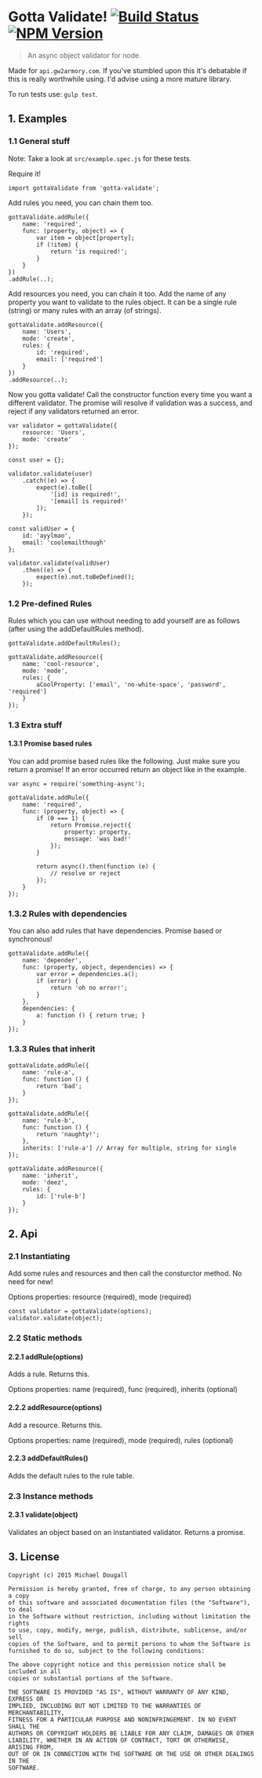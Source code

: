 # Gotta Validate!  [![Build Status](https://img.shields.io/travis/madou/gotta-validate.svg)](https://travis-ci.org/madou/gotta-validate) [![NPM Version](https://img.shields.io/npm/v/gotta-validate.svg)](https://www.npmjs.com/package/gotta-validate)

> An async object validator for node.

Made for `api.gw2armory.com`. If you've stumbled upon this it's debatable if this is really worthwhile using. I'd advise using a more mature library.

To run tests use: `gulp test`.

## 1. Examples
### 1.1 General stuff
Note: Take a look at `src/example.spec.js` for these tests.

Require it!

```
import gottaValidate from 'gotta-validate';
```

Add rules you need, you can chain them too.

```
gottaValidate.addRule({
    name: 'required',
    func: (property, object) => {
        var item = object[property];
        if (!item) {
            return 'is required!';
        }
    }
})
.addRule(..);
```

Add resources you need, you can chain it too. Add the name of any property you want to validate to the rules object. It can be a single rule (string) or many rules with an array (of strings).
```
gottaValidate.addResource({
    name: 'Users',
    mode: 'create',
    rules: {
        id: 'required',
        email: ['required']
    }
})
.addResource(..);
```

Now you gotta validate! Call the constructor function every time you want a different validator. The promise will resolve if validation was a success, and reject if any validators returned an error.

```
var validator = gottaValidate({
    resource: 'Users',
    mode: 'create'
});

const user = {};

validator.validate(user)
    .catch((e) => {
        expect(e).toBe([
            '[id] is required!', 
            '[email] is required!' 
        ]);
    });
    
const validUser = {
    id: 'ayylmao',
    email: 'coolemailthough'
};

validator.validate(validUser)
    .then((e) => {
        expect(e).not.toBeDefined();
    });
```

### 1.2 Pre-defined Rules
Rules which you can use without needing to add yourself are as follows (after using the addDefaultRules method).

```
gottaValidate.addDefaultRules();

gottaValidate.addResource({
    name: 'cool-resource',
    mode: 'mode',
    rules: {
        aCoolProperty: ['email', 'no-white-space', 'password', 'required']
    }
});
```

### 1.3 Extra stuff
#### 1.3.1 Promise based rules
You can add promise based rules like the following. Just make sure you return a promise! If an error occurred return an object like in the example.

```
var async = require('something-async');

gottaValidate.addRule({
    name: 'required',
    func: (property, object) => {
        if (0 === 1) {
            return Promise.reject({
                property: property,
                message: 'was bad!'
            });
        }
        
        return async().then(function (e) {
            // resolve or reject
        });
    }
});
```
### 1.3.2 Rules with dependencies
You can also add rules that have dependencies. Promise based or synchronous!

```
gottaValidate.addRule({
    name: 'depender',
    func: (property, object, dependencies) => {
        var error = dependencies.a();
        if (error) {
            return 'oh no error!';
        }
    },
    dependencies: {
        a: function () { return true; }
    }
});
```

### 1.3.3 Rules that inherit
```
gottaValidate.addRule({
    name: 'rule-a',
    func: function () {
        return 'bad';
    }
});

gottaValidate.addRule({
    name: 'rule-b',
    func: function () {
        return 'naughty!';
    },
    inherits: ['rule-a'] // Array for multiple, string for single
});

gottaValidate.addResource({
    name: 'inherit',
    mode: 'deez',
    rules: {
        id: ['rule-b']
    }
});
```

## 2. Api
### 2.1 Instantiating
Add some rules and resources and then call the consturctor method. No need for new! 

Options properties:
resource (required), mode (required)
```
const validator = gottaValidate(options);
validator.validate(object);
```

### 2.2 Static methods
#### 2.2.1 addRule(options)
Adds a rule. Returns this.

Options properties:
name (required), func (required), inherits (optional)

#### 2.2.2 addResource(options)
Add a resource. Returns this.

Options properties:
name (required), mode (required), rules (optional)

#### 2.2.3 addDefaultRules()
Adds the default rules to the rule table.

### 2.3 Instance methods
#### 2.3.1 validate(object)
Validates an object based on an instantiated validator. Returns a promise.

## 3. License
```
Copyright (c) 2015 Michael Dougall

Permission is hereby granted, free of charge, to any person obtaining a copy
of this software and associated documentation files (the "Software"), to deal
in the Software without restriction, including without limitation the rights
to use, copy, modify, merge, publish, distribute, sublicense, and/or sell
copies of the Software, and to permit persons to whom the Software is
furnished to do so, subject to the following conditions:

The above copyright notice and this permission notice shall be included in all
copies or substantial portions of the Software.

THE SOFTWARE IS PROVIDED "AS IS", WITHOUT WARRANTY OF ANY KIND, EXPRESS OR
IMPLIED, INCLUDING BUT NOT LIMITED TO THE WARRANTIES OF MERCHANTABILITY,
FITNESS FOR A PARTICULAR PURPOSE AND NONINFRINGEMENT. IN NO EVENT SHALL THE
AUTHORS OR COPYRIGHT HOLDERS BE LIABLE FOR ANY CLAIM, DAMAGES OR OTHER
LIABILITY, WHETHER IN AN ACTION OF CONTRACT, TORT OR OTHERWISE, ARISING FROM,
OUT OF OR IN CONNECTION WITH THE SOFTWARE OR THE USE OR OTHER DEALINGS IN THE
SOFTWARE.
```
